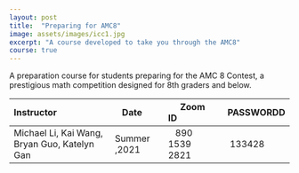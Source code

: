 ```yaml
---
layout: post
title:  "Preparing for AMC8"
image: assets/images/icc1.jpg
excerpt: "A course developed to take you through the AMC8"
course: true
---
```


 A preparation course for students preparing for the AMC 8 Contest, a prestigious math competition designed for 8th graders and below.


| Instructor  | &nbsp;&nbsp;&nbsp;Date&nbsp; | &nbsp;&nbsp; &nbsp;&nbsp;Zoom ID &nbsp; | &nbsp;PASSWORDD  |
| :---        |    :----   |          :--- |  :--- |
|Michael Li, Kai Wang, Bryan Guo, Katelyn Gan   | Summer ,2021   | &nbsp;&nbsp; 890 1539 2821 &nbsp; &nbsp; |&nbsp; 133428|

<br/>
